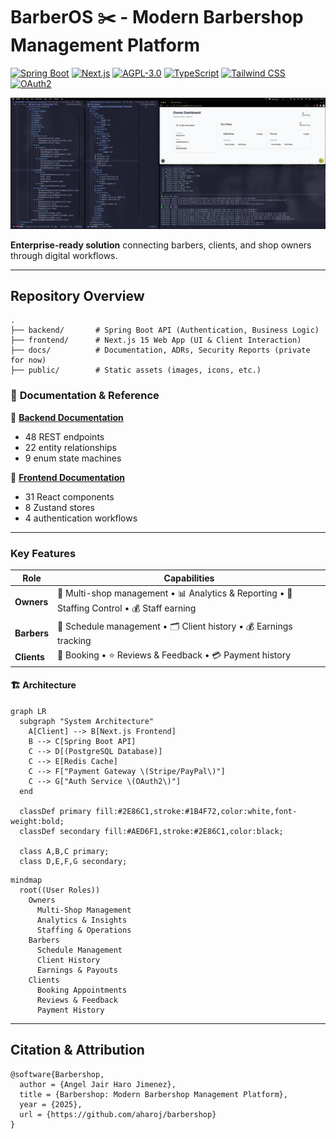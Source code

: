 # BarberOS ✂️ - Modern Barbershop Management Platform

[![Spring Boot](https://img.shields.io/badge/Spring_Boot-3-6DB33F?logo=spring)](https://spring.io/) [![Next.js](https://img.shields.io/badge/Next.js-15-000000?logo=next.js)](https://nextjs.org/) [![AGPL-3.0](https://img.shields.io/badge/License-AGPL--3.0-blue)](LICENSE) [![TypeScript](https://img.shields.io/badge/TypeScript-5-3178C6?logo=typescript)](https://www.typescriptlang.org/) [![Tailwind CSS](https://img.shields.io/badge/Tailwind_CSS-3.4-06B6D4?logo=tailwindcss)](https://tailwindcss.com/) [![OAuth2](https://img.shields.io/badge/OAuth_2.0-✅-EB5424?logo=openid)](https://oauth.net/2/)

![Platform Overview](public/landing-img/fullstack-owner-dashboard.png)

**Enterprise-ready solution** connecting barbers, clients, and shop owners through digital workflows.

---

## **Repository Overview**

```
.
├── backend/       # Spring Boot API (Authentication, Business Logic)
├── frontend/      # Next.js 15 Web App (UI & Client Interaction)
├── docs/          # Documentation, ADRs, Security Reports (private for now)
├── public/        # Static assets (images, icons, etc.)
```

### 📖 **Documentation & Reference**

📌 **[Backend Documentation](backend/README.md)**

- 48 REST endpoints
- 22 entity relationships
- 9 enum state machines

📌 **[Frontend Documentation](frontend/README.md)**

- 31 React components
- 8 Zustand stores
- 4 authentication workflows

---

### **Key Features**

| Role        | Capabilities                                                                                 |
| ----------- | -------------------------------------------------------------------------------------------- |
| **Owners**  | 🏢 Multi-shop management • 📊 Analytics & Reporting • 👥 Staffing Control • 💰 Staff earning |
| **Barbers** | 📅 Schedule management • 🗂 Client history • 💰 Earnings tracking                             |
| **Clients** | 🔖 Booking • ⭐ Reviews & Feedback • 💳 Payment history                                      |

#### 🏗 Architecture

```mermaid
graph LR
  subgraph "System Architecture"
    A[Client] --> B[Next.js Frontend]
    B --> C[Spring Boot API]
    C --> D[(PostgreSQL Database)]
    C --> E[Redis Cache]
    C --> F["Payment Gateway \(Stripe/PayPal\)"]
    C --> G["Auth Service \(OAuth2\)"]
  end

  classDef primary fill:#2E86C1,stroke:#1B4F72,color:white,font-weight:bold;
  classDef secondary fill:#AED6F1,stroke:#2E86C1,color:black;
  
  class A,B,C primary;
  class D,E,F,G secondary;

```

```mermaid
mindmap
  root((User Roles))
    Owners
      Multi-Shop Management
      Analytics & Insights
      Staffing & Operations
    Barbers
      Schedule Management
      Client History
      Earnings & Payouts
    Clients
      Booking Appointments
      Reviews & Feedback
      Payment History
```

---

## Citation & Attribution

```
@software{Barbershop,
  author = {Angel Jair Haro Jimenez},
  title = {Barbershop: Modern Barbershop Management Platform},
  year = {2025},
  url = {https://github.com/aharoj/barbershop}
}
```
